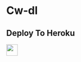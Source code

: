 # Cw-dl

## Deploy To Heroku

<a href="https://heroku.com/deploy?template=https://github.com/creator-noob/cw">
     <img height="30px" src="https://img.shields.io/badge/Deploy%20To%20Heroku-blueviolet?style=for-the-badge&logo=heroku">
  </a>
